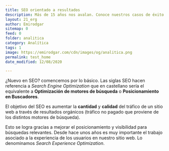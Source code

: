 ```yaml
---
title: SEO orientado a resultados
description: Más de 15 años nos avalan. Conoce nuestros casos de éxito y nuestra forma de trabajar.
layout: 21_erg
author: Emirodgar
sitemap: 0
feed: 0
folder: analitica
category: Analítica
tags: 1
image: https://emirodgar.com/cdn/images/og/analitica.png
permalink: test_home
date_modified: 12/08/2020

---
```


¿Nuevo en SEO? comencemos por lo básico. Las siglas SEO hacen referencia a *Search Engine Optimization* que en castellano sería el equivalente a **Optimización de motores de búsqueda** o **Posicionamiento en Buscadores**.

El objetivo del SEO es aumentar la **cantidad** y **calidad** del tráfico de un sitio web a través de resultados orgánicos (tráfico no pagado que proviene de los distintos motores de búsqueda). 

Esto se logra gracias a mejorar el posicionamiento y visibilidad para búsquedas relevantes. Desde hace unos años es muy importante el trabajo asociado a la experiencia de los usuarios en nuestro sitio web. Lo denominamos *Search Experience Optimization*.

<!--stackedit_data:
eyJoaXN0b3J5IjpbLTIxMjA0ODg3NjVdfQ==
-->